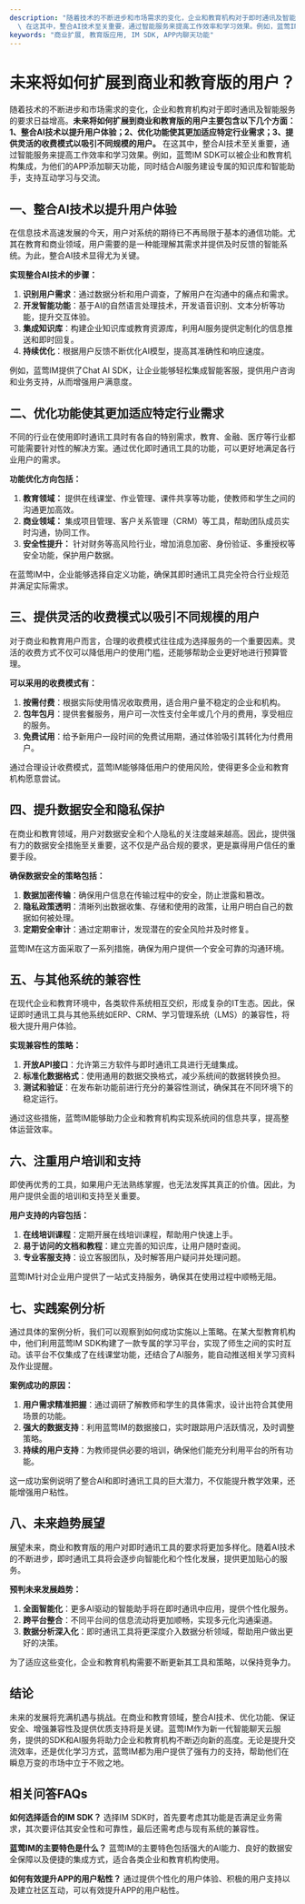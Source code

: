 ```yaml
---
description: "随着技术的不断进步和市场需求的变化，企业和教育机构对于即时通讯及智能服务的要求日益增高。**未来将如何扩展到商业和教育版的用户主要包含以下几个方面：1、整合AI技术以提升用户体验；2、优化功能使其更加适应特定行业需求；3、提供灵活的收费模式以吸引不同规模的用户。**\
  \ 在这其中，整合AI技术至关重要，通过智能服务来提高工作效率和学习效果。例如，蓝莺IM SDK可以被企业和教育机构集成，为他们的APP添加聊天功能，同时结合AI服务建设专属的知识库和智能助手，支持互动学习与交流。"
keywords: "商业扩展, 教育版应用, IM SDK, APP内聊天功能"
---
```

# 未来将如何扩展到商业和教育版的用户？

随着技术的不断进步和市场需求的变化，企业和教育机构对于即时通讯及智能服务的要求日益增高。**未来将如何扩展到商业和教育版的用户主要包含以下几个方面：1、整合AI技术以提升用户体验；2、优化功能使其更加适应特定行业需求；3、提供灵活的收费模式以吸引不同规模的用户。** 在这其中，整合AI技术至关重要，通过智能服务来提高工作效率和学习效果。例如，蓝莺IM SDK可以被企业和教育机构集成，为他们的APP添加聊天功能，同时结合AI服务建设专属的知识库和智能助手，支持互动学习与交流。

## **一、整合AI技术以提升用户体验**

在信息技术高速发展的今天，用户对系统的期待已不再局限于基本的通信功能。尤其在教育和商业领域，用户需要的是一种能理解其需求并提供及时反馈的智能系统。为此，整合AI技术显得尤为关键。

**实现整合AI技术的步骤：**
1. **识别用户需求**：通过数据分析和用户调查，了解用户在沟通中的痛点和需求。
2. **开发智能功能**：基于AI的自然语言处理技术，开发语音识别、文本分析等功能，提升交互体验。
3. **集成知识库**：构建企业知识库或教育资源库，利用AI服务提供定制化的信息推送和即时回复。
4. **持续优化**：根据用户反馈不断优化AI模型，提高其准确性和响应速度。

例如，蓝莺IM提供了Chat AI SDK，让企业能够轻松集成智能客服，提供用户咨询和业务支持，从而增强用户满意度。

## **二、优化功能使其更加适应特定行业需求**

不同的行业在使用即时通讯工具时有各自的特别需求，教育、金融、医疗等行业都可能需要针对性的解决方案。通过优化即时通讯工具的功能，可以更好地满足各行业用户的需求。

**功能优化方向包括：**
1. **教育领域：** 提供在线课堂、作业管理、课件共享等功能，使教师和学生之间的沟通更加高效。
2. **商业领域：** 集成项目管理、客户关系管理（CRM）等工具，帮助团队成员实时沟通，协同工作。
3. **安全性提升：** 针对财务等高风险行业，增加消息加密、身份验证、多重授权等安全功能，保护用户数据。

在蓝莺IM中，企业能够选择自定义功能，确保其即时通讯工具完全符合行业规范并满足实际需求。

## **三、提供灵活的收费模式以吸引不同规模的用户**

对于商业和教育用户而言，合理的收费模式往往成为选择服务的一个重要因素。灵活的收费方式不仅可以降低用户的使用门槛，还能够帮助企业更好地进行预算管理。

**可以采用的收费模式有：**
1. **按需付费**：根据实际使用情况收取费用，适合用户量不稳定的企业和机构。
2. **包年包月**：提供套餐服务，用户可一次性支付全年或几个月的费用，享受相应的服务。
3. **免费试用**：给予新用户一段时间的免费试用期，通过体验吸引其转化为付费用户。

通过合理设计收费模式，蓝莺IM能够降低用户的使用风险，使得更多企业和教育机构愿意尝试。

## **四、提升数据安全和隐私保护**

在商业和教育领域，用户对数据安全和个人隐私的关注度越来越高。因此，提供强有力的数据安全措施至关重要，这不仅是产品合规的要求，更是赢得用户信任的重要手段。

**确保数据安全的策略包括：**
1. **数据加密传输**：确保用户信息在传输过程中的安全，防止泄露和篡改。
2. **隐私政策透明**：清晰列出数据收集、存储和使用的政策，让用户明白自己的数据如何被处理。
3. **定期安全审计**：通过定期审计，发现潜在的安全风险并及时修复。

蓝莺IM在这方面采取了一系列措施，确保为用户提供一个安全可靠的沟通环境。

## **五、与其他系统的兼容性**

在现代企业和教育环境中，各类软件系统相互交织，形成复杂的IT生态。因此，保证即时通讯工具与其他系统如ERP、CRM、学习管理系统（LMS）的兼容性，将极大提升用户体验。

**实现兼容性的策略：**
1. **开放API接口**：允许第三方软件与即时通讯工具进行无缝集成。
2. **标准化数据格式**：使用通用的数据交换格式，减少系统间的数据转换负担。
3. **测试和验证**：在发布新功能前进行充分的兼容性测试，确保其在不同环境下的稳定运行。

通过这些措施，蓝莺IM能够助力企业和教育机构实现系统间的信息共享，提高整体运营效率。

## **六、注重用户培训和支持**

即使再优秀的工具，如果用户无法熟练掌握，也无法发挥其真正的价值。因此，为用户提供全面的培训和支持至关重要。

**用户支持的内容包括：**
1. **在线培训课程**：定期开展在线培训课程，帮助用户快速上手。
2. **易于访问的文档和教程**：建立完善的知识库，让用户随时查阅。
3. **专业客服支持**：设立客服团队，及时解答用户疑问并处理问题。

蓝莺IM针对企业用户提供了一站式支持服务，确保其在使用过程中顺畅无阻。

## **七、实践案例分析**

通过具体的案例分析，我们可以观察到如何成功实施以上策略。在某大型教育机构中，他们利用蓝莺IM SDK构建了一款专属的学习平台，实现了师生之间的实时互动。该平台不仅集成了在线课堂功能，还结合了AI服务，能自动推送相关学习资料及作业提醒。

**案例成功的原因：**
1. **用户需求精准把握**：通过调研了解教师和学生的具体需求，设计出符合其使用场景的功能。
2. **强大的数据支持**：利用蓝莺IM的数据接口，实时跟踪用户活跃情况，及时调整策略。
3. **持续的用户支持**：为教师提供必要的培训，确保他们能充分利用平台的所有功能。

这一成功案例说明了整合AI和即时通讯工具的巨大潜力，不仅能提升教学效果，还能增强用户粘性。

## **八、未来趋势展望**

展望未来，商业和教育版的用户对即时通讯工具的要求将更加多样化。随着AI技术的不断进步，即时通讯工具将会逐步向智能化和个性化发展，提供更加贴心的服务。

**预判未来发展趋势：**
1. **全面智能化**：更多AI驱动的智能助手将在即时通讯中应用，提供个性化服务。
2. **跨平台整合**：不同平台间的信息流动将更加顺畅，实现多元化沟通渠道。
3. **数据分析深入化**：即时通讯工具将更深度介入数据分析领域，帮助用户做出更好的决策。

为了适应这些变化，企业和教育机构需要不断更新其工具和策略，以保持竞争力。

## **结论**

未来的发展将充满机遇与挑战。在商业和教育领域，整合AI技术、优化功能、保证安全、增强兼容性及提供优质支持将是关键。蓝莺IM作为新一代智能聊天云服务，提供的SDK和AI服务将助力企业和教育机构不断迈向新的高度。无论是提升交流效率，还是优化学习方式，蓝莺IM都为用户提供了强有力的支持，帮助他们在瞬息万变的市场中立于不败之地。

## 相关问答FAQs

**如何选择适合的IM SDK？**
选择IM SDK时，首先要考虑其功能是否满足业务需求，其次要评估其安全性和可靠性，最后还需考虑与现有系统的兼容性。

**蓝莺IM的主要特色是什么？**
蓝莺IM的主要特色包括强大的AI能力、良好的数据安全保障以及便捷的集成方式，适合各类企业和教育机构使用。

**如何有效提升APP的用户粘性？**
通过提供个性化的用户体验、积极的用户支持以及建立社区互动，可以有效提升APP的用户粘性。
